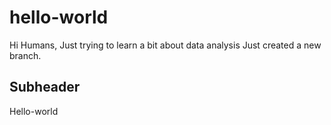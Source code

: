 # hello-world

Hi Humans,
Just trying to learn a bit about data analysis
Just created a new branch.

## Subheader
Hello-world


